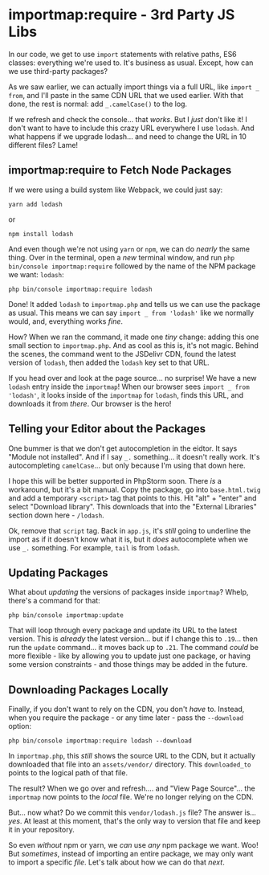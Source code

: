 # importmap:require - 3rd Party JS Libs

In our code, we get to use `import` statements with relative paths, ES6 classes:
everything we're used to. It's business as usual. Except, how can we use third-party
packages?

As we saw earlier, we can actually import things via a full URL, like `import _ from`,
and I'll paste in the same CDN URL that we used earlier. With that done, the rest
is normal: add `_.camelCase()` to the log.

If we refresh and check the console... that *works*. But I *just* don't like it!
I don't want to have to include this crazy URL everywhere I use `lodash`. And what
happens if we upgrade lodash... and need to change the URL in 10 different files?
Lame!

## importmap:require to Fetch Node Packages

If we were using a build system like Webpack, we could just say:

```terminal skip-ci
yarn add lodash
```

or

```terminal skip-ci
npm install lodash
```

And even though we're not using `yarn` or `npm`, we can do *nearly* the same thing.
Over in the terminal, open a *new* terminal window, and run
`php bin/console importmap:require` followed by the name of the NPM package we want:
`lodash`:

```terminal-silent
php bin/console importmap:require lodash
```

Done! It added `lodash` to `importmap.php` and tells us we can use the package as
usual. This means we can say `import _ from 'lodash'` like we normally would, and,
everything works *fine*.

How? When we ran the command, it made one *tiny* change: adding this one small
section to `importmap.php`. And as cool as this is, it's not magic. Behind the
scenes, the command went to the JSDelivr CDN, found the latest version of `lodash`,
then added the `lodash` key set to that URL.

If you head over and look at the page source... no surprise! We have a new `lodash`
entry inside the `importmap`! When our browser sees `import _ from 'lodash'`, it
looks inside of the `importmap` for `lodash`, finds this URL, and downloads it
from *there*. Our browser is the hero!

## Telling your Editor about the Packages

One bummer is that we don't get autocompletion in the eidtor. It says "Module
not installed". And if I say `_.` something... it doesn't really work. It's
autocompleting `camelCase`... but only because I'm using that down here.

I hope this will be better supported in PhpStorm soon. There *is* a workaround, but
it's a bit manual. Copy the package, go into `base.html.twig` and add a temporary
`<script>` tag that points to this. Hit "alt" + "enter" and select "Download library".
This downloads that into the "External Libraries" section down here - `/lodash`.

Ok, remove that `script` tag. Back in `app.js`, it's *still* going to underline
the import as if it doesn't know what it is, but it *does* autocomplete when we
use `_.` something. For example, `tail` is from `lodash`.

## Updating Packages

What about *updating* the versions of packages inside `importmap`? Whelp, there's
a command for that:

```terminal
php bin/console importmap:update
```

That will loop through every package and update its URL to the latest version.
This is *already* the latest version... but if I change this to `.19`... then
run the `update` command... it moves back up to `.21`. The command *could* be
more flexible - like by allowing you to update just one package, or having some
version constraints - and those things may be added in the future.

## Downloading Packages Locally

Finally, if you don't want to rely on the CDN, you don't *have* to. Instead, when
you require the package - or any time later - pass the `--download` option:

```terminal-silent
php bin/console importmap:require lodash --download
```

In `importmap.php`, this *still* shows the source URL to the CDN, but it actually
downloaded that file into an `assets/vendor/` directory. This `downloaded_to` points
to the logical path of that file.

The result? When we go over and refresh.... and "View Page Source"... the `importmap`
now points to the *local* file. We're no longer relying on the CDN.

But... now what? Do we commit this `vendor/lodash.js` file? The answer is... *yes*.
At least at this moment, that's the only way to version that file and keep it in
your repository.

So even *without* npm or yarn, we *can* use *any* npm package we want. Woo!
But *sometimes*, instead of importing an entire package, we may only want to import
a specific *file*. Let's talk about how we can do that *next*.
